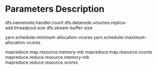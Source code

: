 # Parameters Description

dfs.namenode.handler.count
dfs.datanode.volumes.replica-add.threadpool.size
dfs.stream-buffer-size

yarn.scheduler.minimum-allocation-vcores
yarn.scheduler.maximum-allocation-vcores

mapreduce.map.resource.memory-mb
mapreduce.map.resource.vcores
mapreduce.reduce.resource.memory-mb
mapreduce.reduce.resource.vcores